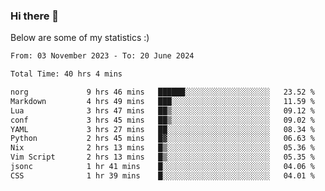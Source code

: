 ### Hi there 👋
Below are some of my statistics :)

<!--START_SECTION:waka-->

```txt
From: 03 November 2023 - To: 20 June 2024

Total Time: 40 hrs 4 mins

norg             9 hrs 46 mins   ██████░░░░░░░░░░░░░░░░░░░   23.52 %
Markdown         4 hrs 49 mins   ███░░░░░░░░░░░░░░░░░░░░░░   11.59 %
Lua              3 hrs 47 mins   ██▒░░░░░░░░░░░░░░░░░░░░░░   09.12 %
conf             3 hrs 45 mins   ██▒░░░░░░░░░░░░░░░░░░░░░░   09.02 %
YAML             3 hrs 27 mins   ██░░░░░░░░░░░░░░░░░░░░░░░   08.34 %
Python           2 hrs 45 mins   █▓░░░░░░░░░░░░░░░░░░░░░░░   06.63 %
Nix              2 hrs 13 mins   █▒░░░░░░░░░░░░░░░░░░░░░░░   05.36 %
Vim Script       2 hrs 13 mins   █▒░░░░░░░░░░░░░░░░░░░░░░░   05.35 %
jsonc            1 hr 41 mins    █░░░░░░░░░░░░░░░░░░░░░░░░   04.06 %
CSS              1 hr 39 mins    █░░░░░░░░░░░░░░░░░░░░░░░░   04.01 %
```

<!--END_SECTION:waka-->

<!--
**KlapenHz/KlapenHz** is a ✨ _special_ ✨ repository because its `README.md` (this file) appears on your GitHub profile.

Here are some ideas to get you started:

- 🔭 I’m currently working on ...
- 🌱 I’m currently learning ...
- 👯 I’m looking to collaborate on ...
- 🤔 I’m looking for help with ...
- 💬 Ask me about ...
- 📫 How to reach me: ...
- 😄 Pronouns: ...
- ⚡ Fun fact: ...
-->
